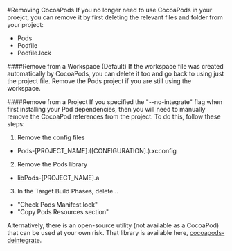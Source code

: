 #Removing CocoaPods
If you no longer need to use CocoaPods in your proejct, you can remove it by first deleting the relevant files and folder from your project:  

* Pods  
* Podfile  
* Podfile.lock  

####Remove from a Workspace (Default)
If the workspace file was created automatically by CocoaPods, you can delete it too and go back to using just the project file. Remove the Pods project if you are still using the workspace.

####Remove from a Project
If you specified the "--no-integrate" flag when first installing your Pod dependencies, then you will need to manually remove the CocoaPod references from the project. To do this, follow these steps:  

1. Remove the config files  
  * Pods-[PROJECT_NAME].([CONFIGURATION].).xcconfig  
2. Remove the Pods library  
  * libPods-[PROJECT_NAME].a  
3. In the Target Build Phases, delete...  
  * "Check Pods Manifest.lock"  
  * "Copy Pods Resources section"  

Alternatively, there is an open-source utility (not available as a CocoaPod) that can be used at your own risk. That library is available here, [cocoapods-deintegrate](https://github.com/kylef/cocoapods-deintegrate).
